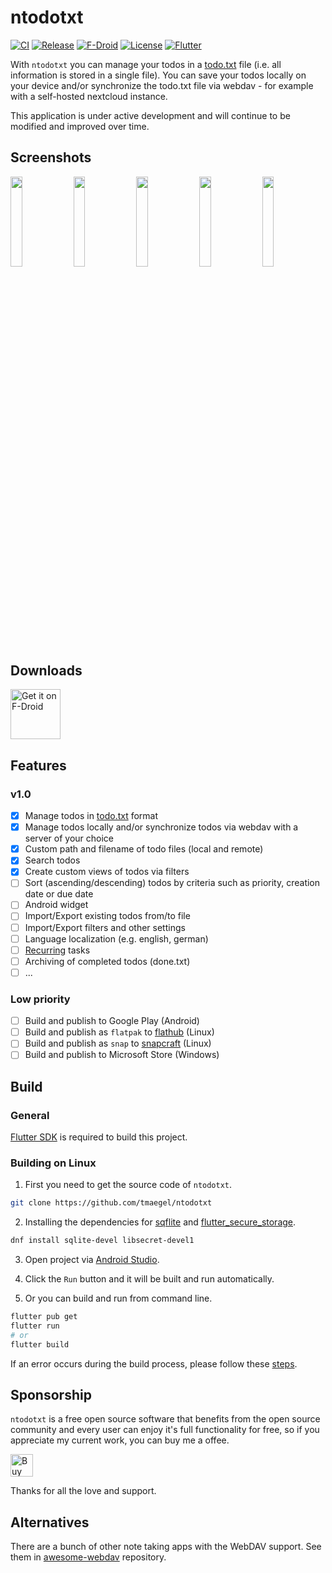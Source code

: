 # ntodotxt

[![CI](https://github.com/tmaegel/ntodotxt/actions/workflows/ci.yaml/badge.svg)](https://github.com/tmaegel/ntodotxt/actions/workflows/ci.yaml)
[![Release](https://img.shields.io/github/v/release/tmaegel/ntodotxt)](https://github.com/tmaegel/ntodotxt/releases)
[![F-Droid](https://img.shields.io/f-droid/v/de.tnmgl.ntodotxt.svg?logo=F-Droid)](https://f-droid.org/packages/de.tnmgl.ntodotxt)
[![License](https://img.shields.io/badge/License-MIT-yellow)](https://opensource.org/licenses/MIT)
[![Flutter](https://img.shields.io/badge/_Flutter_-3.24.5-grey.svg?&logo=Flutter&logoColor=white&labelColor=blue)](https://github.com/flutter/flutter)

With `ntodotxt` you can manage your todos in a [todo.txt](https://github.com/todotxt/todo.txt) file (i.e. all information
is stored in a single file). You can save your todos locally on your device and/or synchronize the todo.txt file via webdav - for
example with a self-hosted nextcloud instance.

This application is under active development and will continue to be modified and improved over time.

## Screenshots

<a href="https://raw.githubusercontent.com/tmaegel/ntodotxt/HEAD/screenshots/preview/1.png"><img src="screenshots/preview/1.png" width="19.2%"/></a>
<a href="https://raw.githubusercontent.com/tmaegel/ntodotxt/HEAD/screenshots/preview/2.png"><img src="screenshots/preview/2.png" width="19.2%"/></a>
<a href="https://raw.githubusercontent.com/tmaegel/ntodotxt/HEAD/screenshots/preview/3.png"><img src="screenshots/preview/3.png" width="19.2%"/></a>
<a href="https://raw.githubusercontent.com/tmaegel/ntodotxt/HEAD/screenshots/preview/4.png"><img src="screenshots/preview/4.png" width="19.2%"/></a>
<a href="https://raw.githubusercontent.com/tmaegel/ntodotxt/HEAD/screenshots/preview/5.png"><img src="screenshots/preview/5.png" width="19.2%"/></a>

## Downloads

[<img src="https://fdroid.gitlab.io/artwork/badge/get-it-on.png" alt="Get it on F-Droid" height="80">](https://f-droid.org/packages/me.ash.reader/)

## Features

### v1.0

- [x] Manage todos in [todo.txt](https://github.com/todotxt/todo.txt) format
- [x] Manage todos locally and/or synchronize todos via webdav with a server of your choice
- [x] Custom path and filename of todo files (local and remote)
- [x] Search todos
- [x] Create custom views of todos via filters
- [ ] Sort (ascending/descending) todos by criteria such as priority, creation date or due date
- [ ] Android widget
- [ ] Import/Export existing todos from/to file
- [ ] Import/Export filters and other settings
- [ ] Language localization (e.g. english, german)
- [ ] [Recurring](https://c306.net/t/topydo-docs/#Recurrence) tasks
- [ ] Archiving of completed todos (done.txt)
- [ ] ...

### Low priority

- [ ] Build and publish to Google Play (Android)
- [ ] Build and publish as `flatpak` to [flathub](https://flathub.org/) (Linux)
- [ ] Build and publish as `snap` to [snapcraft](https://snapcraft.io/) (Linux)
- [ ] Build and publish to Microsoft Store (Windows)

## Build

### General

[Flutter SDK](https://docs.flutter.dev/get-started/install) is required to build this project.

### Building on Linux

1. First you need to get the source code of `ntodotxt`.

```bash
git clone https://github.com/tmaegel/ntodotxt
```

2. Installing the dependencies for [sqflite](https://pub.dev/packages/sqflite_common_ffi#linux) and [flutter_secure_storage](https://pub.dev/packages/flutter_secure_storage#configure-linux-version).

```bash
dnf install sqlite-devel libsecret-devel1
```

3. Open project via [Android Studio](https://developer.android.com/studio).

4. Click the `Run` button and it will be built and run automatically.

5. Or you can build and run from command line.

```bash
flutter pub get
flutter run
# or
flutter build
```

If an error occurs during the build process, please follow these [steps](https://docs.flutter.dev/get-started/install/linux/desktop#development-tools).

## Sponsorship

`ntodotxt` is a free open source software that benefits from the open source community and every user can enjoy it's full functionality for free, so if you appreciate my current work, you can buy me a offee.

<a href='https://ko-fi.com/N4N41GAU03' target='_blank'><img height='36' style='border:0px;height:36px;' src='https://storage.ko-fi.com/cdn/kofi5.png?v=6' border='0' alt='Buy Me a Coffee at ko-fi.com' /></a>

Thanks for all the love and support.

## Alternatives

There are a bunch of other note taking apps with the WebDAV support. See them in [awesome-webdav](https://github.com/WebDAVDevs/awesome-webdav/blob/main/readme.md#android-other-apps) repository.
